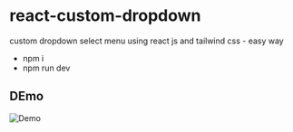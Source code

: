 # react-custom-dropdown
custom dropdown select menu using react js and tailwind css - easy way

- npm i
- npm run dev

## DEmo
![Demo](https://user-images.githubusercontent.com/60827537/202011466-e86d60f1-643c-4dc5-823f-94b1379af8ed.gif)


